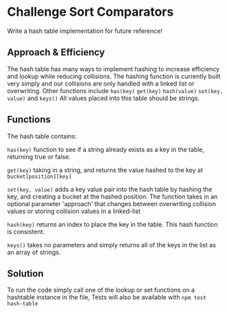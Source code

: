 # Challenge Sort Comparators

Write a hash table implementation for future reference!

## Approach & Efficiency

The hash table has many ways to implement hashing to increase efficiency and lookup while reducing collisions. The hashing function is currently built very simply and our collisions are only handled with a linked list or overwriting.
Other functions include `has(key)` `get(key)` `hash(value)` `set(key, value)` and `keys()` All values placed into this table should be strings.

## Functions

The hash table contains:

`has(key)` function to see if a string already exists as a key in the table, returning true or false.

`get(key)` taking in a string, and returns the value hashed to the key at `bucket[position][key]`

`set(key, value)` adds a key value pair into the hash table by hashing the key, and creating a bucket at the hashed position. The function takes in an optional parameter 'approach' that changes between overwriting collision values or storing collision values in a linked-list

`hash(key)` returns an index to place the key in the table. This hash function is consistent.

`keys()` takes no parameters and simply returns all of the keys in the list as an array of strings.

## Solution

<!-- Show how to run your code, and examples of it in action -->

To run the code simply call one of the lookup or set functions on a hashtable instance in the file, Tests will also be available with `npm test hash-table`
